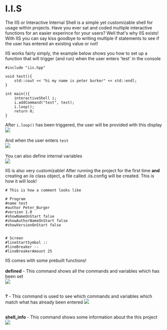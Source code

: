 # I.I.S

The IIS or Interactive Internal Shell is a simple yet customizable shell for usage within projects. 
Have you ever sat and coded multiple interactive functions for an easier experince for your users? Well that's why IIS exists!
With IIS you can say kiss goodbye to writing multiple if statements to see if the user has entered an existing value or not!

IIS works fairly simply, the example below shows you how to set up a function that will trigger (and run) when the user enters 'test' in the console

```
#include "iis.hpp"

void test(){
	std::cout << "hi my name is peter burker" << std::endl;
}

int main(){
	interactiveShell i;
	i.addCommand("test", test);
	i.loop();
	return 0;
}
```
After `i.loop()` has been triggered, the user will be provided with this display<br/>
![](https://github.com/s9rA16Bf4/InteractiveInternalShell/blob/master/pictures/pic1.png)<br/>
<br/>
And when the user enters ``test``<br/>
![](https://github.com/s9rA16Bf4/InteractiveInternalShell/blob/master/pictures/pic2.png)<br/>
<br/>
You can also define internal variables<br/>
![](https://github.com/s9rA16Bf4/InteractiveInternalShell/blob/master/pictures/pic3.png)<br/>

IIS is also very customizable! After running the project for the first time <b>and</b> creating an iis class object, a file called .iis.config will be created. This is how it will look!
```
# This is how a comment looks like

# Program
#name test
#author Peter_Burger
#version 1.0
#showNameOnStart false
#showAuthorNameOnStart false
#showVersionOnStart false


# Screen
#lineStartSymbol ::
#lineBreaker --
#lineBreakerAmount 25
```
IIS comes with some prebuilt functions!<br/>
<br/>
<b>defined</b> - This command shows all the commands and variables which has been set<br/>
![](https://github.com/s9rA16Bf4/InteractiveInternalShell/blob/master/pictures/pic4.png)<br/>
<br/>

<b>?</b> - This command is used to see which commands and variables which match what has already been entered
![](https://github.com/s9rA16Bf4/InteractiveInternalShell/blob/master/pictures/pic5.png)<br/>
<br/>

<b>shell_info</b> - This command shows some information about the this project
![](https://github.com/s9rA16Bf4/InteractiveInternalShell/blob/master/pictures/pic6.png)<br/>
<br/>
